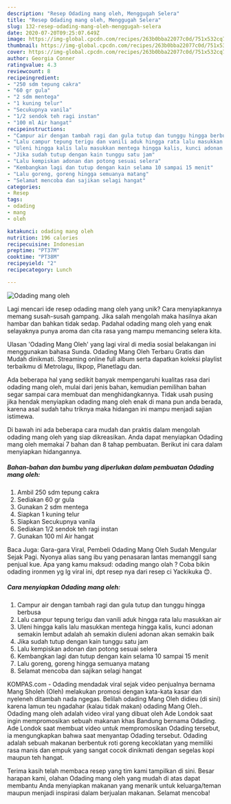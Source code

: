 ```yaml
---
description: "Resep Odading mang oleh, Menggugah Selera"
title: "Resep Odading mang oleh, Menggugah Selera"
slug: 132-resep-odading-mang-oleh-menggugah-selera
date: 2020-07-20T09:25:07.649Z
image: https://img-global.cpcdn.com/recipes/263b0bba22077c0d/751x532cq70/odading-mang-oleh-foto-resep-utama.jpg
thumbnail: https://img-global.cpcdn.com/recipes/263b0bba22077c0d/751x532cq70/odading-mang-oleh-foto-resep-utama.jpg
cover: https://img-global.cpcdn.com/recipes/263b0bba22077c0d/751x532cq70/odading-mang-oleh-foto-resep-utama.jpg
author: Georgia Conner
ratingvalue: 4.3
reviewcount: 8
recipeingredient:
- "250 sdm tepung cakra"
- "60 gr gula"
- "2 sdm mentega"
- "1 kuning telur"
- "Secukupnya vanila"
- "1/2 sendok teh ragi instan"
- "100 ml Air hangat"
recipeinstructions:
- "Campur air dengan tambah ragi dan gula tutup dan tunggu hingga berbusa"
- "Lalu campur tepung terigu dan vanili aduk hingga rata lalu masukkan air"
- "Uleni hingga kalis lalu masukkan mentega hingga kalis, kunci adonan semakin lembut adalah ah semakin diuleni adonan akan semakin baik"
- "Jika sudah tutup dengan kain tunggu satu jam"
- "Lalu kempiskan adonan dan potong sesuai selera"
- "Kembangkan lagi dan tutup dengan kain selama 10 sampai 15 menit"
- "Lalu goreng, goreng hingga semuanya matang"
- "Selamat mencoba dan sajikan selagi hangat"
categories:
- Resep
tags:
- odading
- mang
- oleh

katakunci: odading mang oleh 
nutrition: 196 calories
recipecuisine: Indonesian
preptime: "PT37M"
cooktime: "PT38M"
recipeyield: "2"
recipecategory: Lunch

---
```



![Odading mang oleh](https://img-global.cpcdn.com/recipes/263b0bba22077c0d/751x532cq70/odading-mang-oleh-foto-resep-utama.jpg)

Lagi mencari ide resep odading mang oleh yang unik? Cara menyiapkannya memang susah-susah gampang. Jika salah mengolah maka hasilnya akan hambar dan bahkan tidak sedap. Padahal odading mang oleh yang enak selayaknya punya aroma dan cita rasa yang mampu memancing selera kita.

Ulasan &#39;Odading Mang Oleh&#39; yang lagi viral di media sosial belakangan ini menggunakan bahasa Sunda. Odading Mang Oleh Terbaru Gratis dan Mudah dinikmati. Streaming online full album serta dapatkan koleksi playlist terbaikmu di Metrolagu, Ilkpop, Planetlagu dan.

Ada beberapa hal yang sedikit banyak mempengaruhi kualitas rasa dari odading mang oleh, mulai dari jenis bahan, kemudian pemilihan bahan segar sampai cara membuat dan menghidangkannya. Tidak usah pusing jika hendak menyiapkan odading mang oleh enak di mana pun anda berada, karena asal sudah tahu triknya maka hidangan ini mampu menjadi sajian istimewa.


Di bawah ini ada beberapa cara mudah dan praktis dalam mengolah odading mang oleh yang siap dikreasikan. Anda dapat menyiapkan Odading mang oleh memakai 7 bahan dan 8 tahap pembuatan. Berikut ini cara dalam menyiapkan hidangannya.

<!--inarticleads1-->

##### Bahan-bahan dan bumbu yang diperlukan dalam pembuatan Odading mang oleh:

1. Ambil 250 sdm tepung cakra
1. Sediakan 60 gr gula
1. Gunakan 2 sdm mentega
1. Siapkan 1 kuning telur
1. Siapkan Secukupnya vanila
1. Sediakan 1/2 sendok teh ragi instan
1. Gunakan 100 ml Air hangat


Baca Juga: Gara-gara Viral, Pembeli Odading Mang Oleh Sudah Mengular Sejak Pagi. Nyonya alias sang ibu yang penasaran lantas memanggil sang penjual kue. Apa yang kamu maksud: odading mango olah ? Coba bikin odading ironmen yg lg viral ini, dpt resep nya dari resep ci Yackikuka 😊. 

<!--inarticleads2-->

##### Cara menyiapkan Odading mang oleh:

1. Campur air dengan tambah ragi dan gula tutup dan tunggu hingga berbusa
1. Lalu campur tepung terigu dan vanili aduk hingga rata lalu masukkan air
1. Uleni hingga kalis lalu masukkan mentega hingga kalis, kunci adonan semakin lembut adalah ah semakin diuleni adonan akan semakin baik
1. Jika sudah tutup dengan kain tunggu satu jam
1. Lalu kempiskan adonan dan potong sesuai selera
1. Kembangkan lagi dan tutup dengan kain selama 10 sampai 15 menit
1. Lalu goreng, goreng hingga semuanya matang
1. Selamat mencoba dan sajikan selagi hangat


KOMPAS.com - Odading mendadak viral sejak video penjualnya bernama Mang Sholeh (Oleh) melakukan promosi dengan kata-kata kasar dan nyeleneh ditambah nada ngegas. Belilah odading Mang Oleh didieu (di sini) karena lamun teu ngadahar (kalau tidak makan) odading Mang Oleh.. Odading mang oleh adalah video viral yang dibuat oleh Ade Londok saat ingin mempromosikan sebuah makanan khas Bandung bernama Odading. Ade Londok saat membuat video untuk mempromosikan Odading tersebut, ia mengungkapkan bahwa saat menyantap Odading tersebut. Odading adalah sebuah makanan berbentuk roti goreng kecoklatan yang memiliki rasa manis dan empuk yang sangat cocok dinikmati dengan segelas kopi maupun teh hangat. 

Terima kasih telah membaca resep yang tim kami tampilkan di sini. Besar harapan kami, olahan Odading mang oleh yang mudah di atas dapat membantu Anda menyiapkan makanan yang menarik untuk keluarga/teman maupun menjadi inspirasi dalam berjualan makanan. Selamat mencoba!
